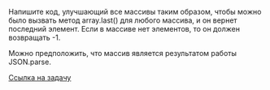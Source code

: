 Напишите код, улучшающий все массивы таким образом, чтобы можно было вызвать метод array.last() для любого массива, и он вернет последний элемент. Если в массиве нет элементов, то он должен возвращать -1.

Можно предположить, что массив является результатом работы JSON.parse.

[Ссылка на задачу](https://leetcode.com/problems/array-prototype-last/description/?envType=study-plan-v2&envId=30-days-of-javascript)